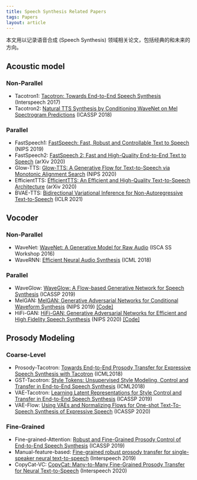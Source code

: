 ```yaml
---
title: Speech Synthesis Related Papers
tags: Papers
layout: article
---
```


本文用以记录语音合成 (Speech Synthesis) 领域相关论文，包括经典的和未来的方向。

## Acoustic model

### Non-Parallel
- Tacotron1: [Tacotron: Towards End-to-End Speech Synthesis](https://arxiv.org/abs/1703.10135) (Interspeech 2017)
- Tacotron2: [Natural TTS Synthesis by Conditioning WaveNet on Mel Spectrogram Predictions](https://arxiv.org/abs/1712.05884) (ICASSP 2018)

### Parallel
- FastSpeech1: [FastSpeech: Fast, Robust and Controllable Text to Speech](https://openreview.net/pdf/c2b7c145443ef7be7946e5dc58f88f12d442e307.pdf) (NIPS 2019)
- FastSpeech2: [FastSpeech 2: Fast and High-Quality End-to-End Text to Speech](https://arxiv.org/abs/2006.04558) (arXiv 2020)
- Glow-TTS: [Glow-TTS: A Generative Flow for Text-to-Speech via Monotonic Alignment Search](https://arxiv.org/abs/2005.11129) (NIPS 2020)
- EfficientTTS: [EfficientTTS: An Efficient and High-Quality Text-to-Speech Architecture](https://arxiv.org/abs/2012.03500) (arXiv 2020)
- BVAE-TTS: [Bidirectional Variational Inference for Non-Autoregressive Text-to-Speech](https://openreview.net/pdf?id=o3iritJHLfO) (ICLR 2021)


## Vocoder

### Non-Parallel
- WaveNet: [WaveNet: A Generative Model for Raw Audio](https://www.isca-speech.org/archive/SSW_2016/pdfs/ssw9_DS-4_van_den_Oord.pdf) (ISCA SS Workshop 2016)
- WaveRNN: [Efficient Neural Audio Synthesis](http://proceedings.mlr.press/v80/kalchbrenner18a/kalchbrenner18a.pdf) (ICML 2018)

### Parallel
- WaveGlow: [WaveGlow: A Flow-based Generative Network for Speech Synthesis](http://128.84.4.18/abs/1811.00002) (ICASSP 2019)
- MelGAN: [MelGAN: Generative Adversarial Networks for Conditional Waveform Synthesis](https://arxiv.org/abs/1910.06711) (NIPS 2019) [[Code]](https://github.com/descriptinc/melgan-neurips)
- HiFi-GAN: [HiFi-GAN: Generative Adversarial Networks for Efficient and High Fidelity Speech Synthesis](https://arxiv.org/abs/2010.05646) (NIPS 2020) 
[[Code]](https://github.com/jik876/hifi-gan)

## Prosody Modeling

### Coarse-Level
- Prosody-Tacotron: [Towards End-to-End Prosody Transfer for Expressive Speech Synthesis with Tacotron](http://proceedings.mlr.press/v80/skerry-ryan18a/skerry-ryan18a.pdf) (ICML2018)
- GST-Tacotron: [Style Tokens: Unsupervised Style Modeling, Control and Transfer in End-to-End Speech Synthesis](http://proceedings.mlr.press/v80/wang18h/wang18h.pdf) (ICML2018)
- VAE-Tacotron: [Learning Latent Representations for Style Control and Transfer in End-to-End Speech Synthesis](https://arxiv.org/abs/1812.04342) (ICASSP 2019)
- VAE-Flow: [Using VAEs and Normalizing Flows for One-shot Text-To-Speech Synthesis of Expressive Speech](https://arxiv.org/abs/1911.12760) (ICASSP 2020)

### Fine-Grained
- Fine-grained-Attention: [Robust and Fine-Grained Prosody Control of End-to-End Speech Synthesis](https://arxiv.org/abs/1811.02122) (ICASSP 2019)
- Manual-feature-based: [Fine-grained robust prosody transfer for single-speaker neural text-to-speech](https://arxiv.org/abs/1907.02479) (Interspeech 2019)
- CopyCat-VC: [CopyCat: Many-to-Many Fine-Grained Prosody Transfer for Neural Text-to-Speech](http://www.interspeech2020.org/uploadfile/pdf/Thu-2-9-1.pdf) (Interspeech 2020)


<!-- more -->